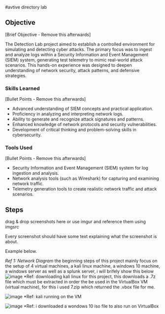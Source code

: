 #avtive directory lab

## Objective
[Brief Objective - Remove this afterwards]

The Detection Lab project aimed to establish a controlled environment for simulating and detecting cyber attacks. The primary focus was to ingest and analyze logs within a Security Information and Event Management (SIEM) system, generating test telemetry to mimic real-world attack scenarios. This hands-on experience was designed to deepen understanding of network security, attack patterns, and defensive strategies.

### Skills Learned
[Bullet Points - Remove this afterwards]

- Advanced understanding of SIEM concepts and practical application.
- Proficiency in analyzing and interpreting network logs.
- Ability to generate and recognize attack signatures and patterns.
- Enhanced knowledge of network protocols and security vulnerabilities.
- Development of critical thinking and problem-solving skills in cybersecurity.

### Tools Used
[Bullet Points - Remove this afterwards]

- Security Information and Event Management (SIEM) system for log ingestion and analysis.
- Network analysis tools (such as Wireshark) for capturing and examining network traffic.
- Telemetry generation tools to create realistic network traffic and attack scenarios.

## Steps
drag & drop screenshots here or use imgur and reference them using imgsrc

Every screenshot should have some text explaining what the screenshot is about.

Example below.

*Ref 1: Network Diagram*
the beginning steps of this project mainly focus on the setup of 4 virtual machines, a kali linux machine, a windows 10 machine, a windows server as well as a splunk server, i will brifely show this below 
![image](https://github.com/user-attachments/assets/eaee20eb-102a-4ac6-9802-ca5e69dff676)
*Ref: downloading kali linux for this project, this downloads a .7z file which must be extracted in order the be used in the VirtualBox VM (virtual machine), for this i used 7.zip which returned the .vbox file for me.

![image](https://github.com/user-attachments/assets/9435b7cb-4839-4a47-9110-8688cbb9b2e3)
*Ref: kali running on the VM

![image](https://github.com/user-attachments/assets/cf90b5b9-504a-40cb-90c2-6c5b4e266a4d)
*Ref: i downloaded a wondows 10 iso file to also run on VirtualBox





